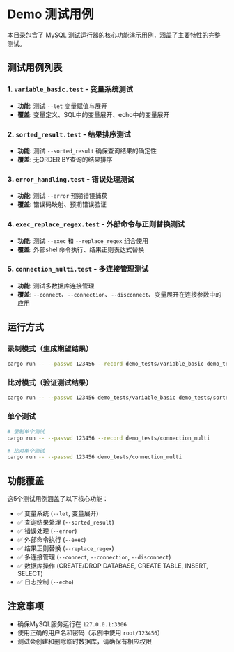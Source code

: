 # Demo 测试用例

本目录包含了 MySQL 测试运行器的核心功能演示用例，涵盖了主要特性的完整测试。

## 测试用例列表

### 1. `variable_basic.test` - 变量系统测试
- **功能**: 测试 `--let` 变量赋值与展开
- **覆盖**: 变量定义、SQL中的变量展开、echo中的变量展开

### 2. `sorted_result.test` - 结果排序测试  
- **功能**: 测试 `--sorted_result` 确保查询结果的确定性
- **覆盖**: 无ORDER BY查询的结果排序

### 3. `error_handling.test` - 错误处理测试
- **功能**: 测试 `--error` 预期错误捕获
- **覆盖**: 错误码映射、预期错误验证

### 4. `exec_replace_regex.test` - 外部命令与正则替换测试
- **功能**: 测试 `--exec` 和 `--replace_regex` 组合使用
- **覆盖**: 外部shell命令执行、结果正则表达式替换

### 5. `connection_multi.test` - 多连接管理测试
- **功能**: 测试多数据库连接管理
- **覆盖**: `--connect`、`--connection`、`--disconnect`、变量展开在连接参数中的应用

## 运行方式

### 录制模式（生成期望结果）
```bash
cargo run -- --passwd 123456 --record demo_tests/variable_basic demo_tests/sorted_result demo_tests/error_handling demo_tests/exec_replace_regex demo_tests/connection_multi
```

### 比对模式（验证测试结果）
```bash
cargo run -- --passwd 123456 demo_tests/variable_basic demo_tests/sorted_result demo_tests/error_handling demo_tests/exec_replace_regex demo_tests/connection_multi
```

### 单个测试
```bash
# 录制单个测试
cargo run -- --passwd 123456 --record demo_tests/connection_multi

# 比对单个测试
cargo run -- --passwd 123456 demo_tests/connection_multi
```

## 功能覆盖

这5个测试用例涵盖了以下核心功能：
- ✅ 变量系统 (`--let`, 变量展开)
- ✅ 查询结果处理 (`--sorted_result`)
- ✅ 错误处理 (`--error`)
- ✅ 外部命令执行 (`--exec`)
- ✅ 结果正则替换 (`--replace_regex`)
- ✅ 多连接管理 (`--connect`, `--connection`, `--disconnect`)
- ✅ 数据库操作 (CREATE/DROP DATABASE, CREATE TABLE, INSERT, SELECT)
- ✅ 日志控制 (`--echo`)

## 注意事项

- 确保MySQL服务运行在 `127.0.0.1:3306`
- 使用正确的用户名和密码（示例中使用 `root/123456`）
- 测试会创建和删除临时数据库，请确保有相应权限 